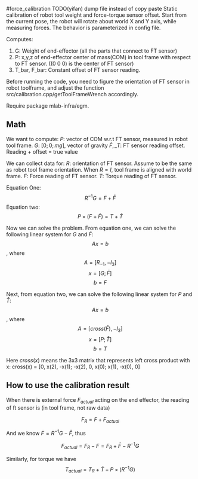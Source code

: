 #force_calibration
TODO(yifan) dump file instead of copy paste
Static calibration of robot tool weight and force-torque sensor offset.
Start from the current pose, the robot will rotate about world X and Y axis,
while measuring forces. The behavior is parameterized in config file.

Computes:
1. G: Weight of end-effector (all the parts that connect to FT sensor)
2. P: x,y,z of end-effector center of mass(COM) in tool frame with respect to FT sensor. ((0 0 0) is the center of FT sensor)
3. T_bar, F_bar: Constant offset of FT sensor reading.

Before running the code, you need to figure the orientation of FT sensor in robot toolframe, and adjust the function src/calibration.cpp/getToolFrameWrench accordingly.

Require package mlab-infra/egm.

## Math
We want to compute:
$P$: vector of COM w.r.t FT sensor, measured in robot tool frame.
$G$: $[0; 0; mg]$, vector of gravity
$\bar F, \bar_T$: FT sensor reading offset. Reading + offset = true value

We can collect data for:
$R$: orientation of FT sensor.  Assume to be the same as robot tool frame orientation. When $R=I$, tool frame is aligned with world frame.
$F$: Force reading of FT sensor.
$T$: Torque reading of FT sensor.

Equation One:
$$R^{-1}G=F+\bar F$$
Equation two:
$$P\times(F+\bar F)=T+\bar T$$

Now we can solve the problem. From equation one, we can solve the following linear system for $G$ and $\bar F$:
$$Ax=b$$,
where
$$A = [R_{-1}, -I_3]$$
$$x=[G; \bar F]$$
$$b=F$$

Next, from equation two, we can solve the following linear system for $P$ and $\bar T$:
$$Ax=b$$,
where
$$A = [cross(\bar F), -I_3]$$
$$x=[P; \bar T]$$
$$b=T$$

Here $cross(x)$ means the 3x3 matrix that represents left cross product with x:
cross(x) = [0, x(2), -x(1);
			-x(2), 0, x(0);
			x(1), -x(0), 0]

## How to use the calibration result
When there is external force $F_{actual}$ acting on the end effector, the reading of ft sensor is (in tool frame, not raw data)

$$F_R = F + F_{actual}$$

And we know $F = R^{-1}G - \bar F$, thus

$$F_{actual} = F_R - F = F_R + \bar F - R^{-1}G $$

Similarly, for torque we have
$$T_{actual}=T_R+\bar T-P\times(R^{-1}G)$$